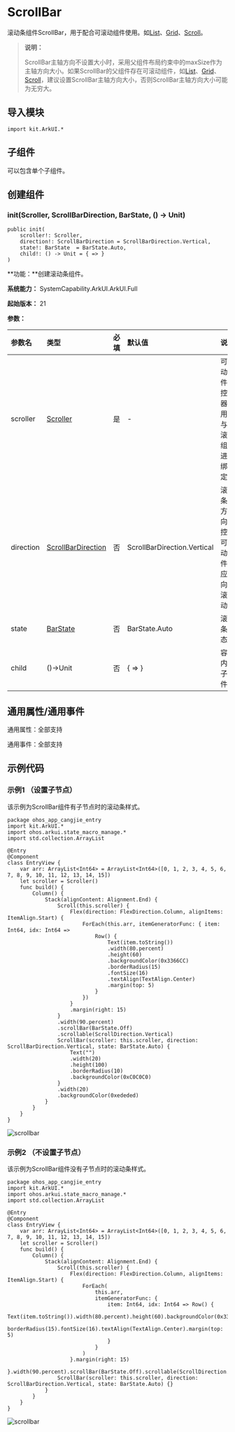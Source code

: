 # ScrollBar

滚动条组件ScrollBar，用于配合可滚动组件使用。如[List](./cj-scroll-swipe-list.md#class-list)、[Grid](./cj-scroll-swipe-grid.md#class-grid)、[Scroll](./cj-scroll-swipe-scroll.md#class-scroll)。

> **说明：**
>
> ScrollBar主轴方向不设置大小时，采用父组件<!--[-->布局约束<!--]()-->中的maxSize作为主轴方向大小。如果ScrollBar的父组件存在可滚动组件，如[List](./cj-scroll-swipe-list.md#class-list)、[Grid](./cj-scroll-swipe-grid.md#class-grid)、[Scroll](./cj-scroll-swipe-scroll.md#class-scroll)，建议设置ScrollBar主轴方向大小，否则ScrollBar主轴方向大小可能为无穷大。

## 导入模块

```cangjie
import kit.ArkUI.*
```

## 子组件

可以包含单个子组件。

## 创建组件

### init(Scroller, ScrollBarDirection, BarState, () -> Unit)

```cangjie
public init(
    scroller!: Scroller,
    direction!: ScrollBarDirection = ScrollBarDirection.Vertical,
    state!: BarState  = BarState.Auto,
    child!: () -> Unit = { => }
)
```

**功能：**创建滚动条组件。

**系统能力：** SystemCapability.ArkUI.ArkUI.Full

**起始版本：** 21

**参数：**

|参数名|类型|必填|默认值|说明|
|:---|:---|:---|:---|:---|
|scroller|[Scroller](./cj-common-types.md#class-scroller)|是|-|可滚动组件的控制器。用于与可滚动组件进行绑定。|
|direction|[ScrollBarDirection](./cj-common-types.md#enum-scrollbardirection)|否|ScrollBarDirection.Vertical|滚动条的方向，控制可滚动组件对应方向的滚动。|
|state|[BarState](./cj-common-types.md#enum-barstate)|否|BarState.Auto|滚动条状态。|
|child|()->Unit|否|{ => }|容器内的子组件。|

## 通用属性/通用事件

通用属性：全部支持

通用事件：全部支持

## 示例代码

### 示例1 （设置子节点）

该示例为ScrollBar组件有子节点时的滚动条样式。

<!-- run -->

```cangjie
package ohos_app_cangjie_entry
import kit.ArkUI.*
import ohos.arkui.state_macro_manage.*
import std.collection.ArrayList

@Entry
@Component
class EntryView {
    var arr: ArrayList<Int64> = ArrayList<Int64>([0, 1, 2, 3, 4, 5, 6, 7, 8, 9, 10, 11, 12, 13, 14, 15])
    let scroller = Scroller()
    func build() {
        Column() {
            Stack(alignContent: Alignment.End) {
                Scroll(this.scroller) {
                    Flex(direction: FlexDirection.Column, alignItems: ItemAlign.Start) {
                        ForEach(this.arr, itemGeneratorFunc: { item: Int64, idx: Int64 =>
                            Row() {
                                Text(item.toString())
                                .width(80.percent)
                                .height(60)
                                .backgroundColor(0x3366CC)
                                .borderRadius(15)
                                .fontSize(16)
                                .textAlign(TextAlign.Center)
                                .margin(top: 5)
                            }
                        })
                    }
                    .margin(right: 15)
                }
                .width(90.percent)
                .scrollBar(BarState.Off)
                .scrollable(ScrollDirection.Vertical)
                ScrollBar(scroller: this.scroller, direction: ScrollBarDirection.Vertical, state: BarState.Auto) {
                    Text("")
                    .width(20)
                    .height(100)
                    .borderRadius(10)
                    .backgroundColor(0xC0C0C0)
                }
                .width(20)
                .backgroundColor(0xededed)
            }
        }
    }
}
```

![scrollbar](figures/scrollbar1.gif)

### 示例2 （不设置子节点）

该示例为ScrollBar组件没有子节点时的滚动条样式。

<!-- run -->

```cangjie
package ohos_app_cangjie_entry
import kit.ArkUI.*
import ohos.arkui.state_macro_manage.*
import std.collection.ArrayList

@Entry
@Component
class EntryView {
    var arr: ArrayList<Int64> = ArrayList<Int64>([0, 1, 2, 3, 4, 5, 6, 7, 8, 9, 10, 11, 12, 13, 14, 15])
    let scroller = Scroller()
    func build() {
        Column() {
            Stack(alignContent: Alignment.End) {
                Scroll(this.scroller) {
                    Flex(direction: FlexDirection.Column, alignItems: ItemAlign.Start) {
                        ForEach(
                            this.arr,
                            itemGeneratorFunc: {
                                item: Int64, idx: Int64 => Row() {
                                    Text(item.toString()).width(80.percent).height(60).backgroundColor(0x3366CC).
                                        borderRadius(15).fontSize(16).textAlign(TextAlign.Center).margin(top: 5)
                                }
                            }
                        )
                    }.margin(right: 15)
                }.width(90.percent).scrollBar(BarState.Off).scrollable(ScrollDirection.Vertical)
                ScrollBar(scroller: this.scroller, direction: ScrollBarDirection.Vertical, state: BarState.Auto) {}
            }
        }
    }
}
```

![scrollbar](figures/scrollbar2.gif)
